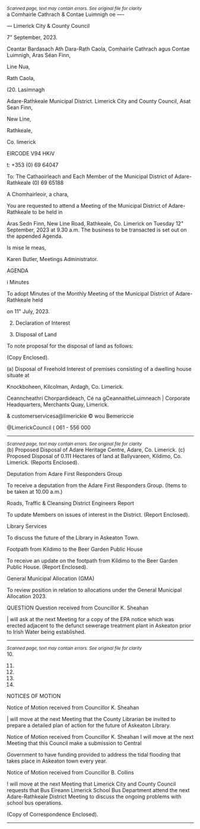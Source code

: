 *<small>Scanned page, text may contain errors. See original file for clarity</small>*  
a Comhairle Cathrach
& Contae Luimnigh
oe —-

— Limerick City
& County Council

7" September, 2023.

Ceantar Bardasach Ath Dara-Rath Caola,
Comhairle Cathrach agus Contae Luimnigh,
Aras Séan Finn,

Line Nua,

Rath Caola,

(20. Lasimnagh

Adare-Rathkeale Municipal District.
Limerick City and County Council,
Asat Sean Finn,

New Line,

Rathkeale,

Co. limerick

EIRCODE V94 HKiV

t: +353 (0) 69 64047

To: The Cathaoirleach and Each Member of the Municipal District of Adare-Rathkeale (0) 69 65188

A Chomhairleoir, a chara,

You are requested to attend a Meeting of the Municipal District of Adare-Rathkeale to be held in

Aras Sedn Finn, New Line Road, Rathkeale, Co. Limerick on Tuesday 12" September, 2023 at 9.30
a.m. The business to be transacted is set out on the appended Agenda.

Is mise le meas,

Karen Butler,
Meetings Administrator.

AGENDA

i Minutes

To adopt Minutes of the Monthly Meeting of the Municipal District of Adare-Rathkeale held

on 11" July, 2023.

2. Declaration of Interest

3. Disposal of Land

To note proposal for the disposal of land as follows:

(Copy Enclosed).

(a) Disposal of Freehold Interest of premises consisting of a dwelling house situate at

Knockboheen, Kilcolman, Ardagh, Co. Limerick.

Ceanncheathri Chorpardideach, Cé na gCeannaitheLuimneach |
Corporate Headquarters, Merchants Quay, Limerick.

& customerservicesa@limerickie
© wou Bemericcie

@LimerickCouncil
( 061 - 556 000

---
*<small>Scanned page, text may contain errors. See original file for clarity</small>*  
(b) Proposed Disposal of Adare Heritage Centre, Adare, Co. Limerick.
(c) Proposed Disposal of 0.111 Hectares of land at Ballyvareen, Kildimo, Co. Limerick.
(Reports Enclosed).

Deputation from Adare First Responders Group

To receive a deputation from the Adare First Responders Group.
(Items to be taken at 10.00 a.m.)

Roads, Traffic & Cleansing
District Engineers Report

To update Members on issues of interest in the District.
(Report Enclosed).

Library Services

To discuss the future of the Library in Askeaton Town.

Footpath from Kildimo to the Beer Garden Public House

To receive an update on the footpath from Kildimo to the Beer Garden Public House.
(Report Enclosed).

General Municipal Allocation (GMA)

To review position in relation to allocations under the General Municipal Allocation 2023.

QUESTION
Question received from Councillor K. Sheahan

| will ask at the next Meeting for a copy of the EPA notice which was erected adjacent to
the defunct sewerage treatment plant in Askeaton prior to Irish Water being established.

---
*<small>Scanned page, text may contain errors. See original file for clarity</small>*  
10.

11.

12.

13.

14.

NOTICES OF MOTION

Notice of Motion received from Councillor K. Sheahan

| will move at the next Meeting that the County Librarian be invited to prepare a detailed
plan of action for the future of Askeaton Library.

Notice of Motion received from Councillor K. Sheahan
I will move at the next Meeting that this Council make a submission to Central

Government to have funding provided to address the tidal flooding that takes place in
Askeaton town every year.

Notice of Motion received from Councillor B. Collins

! will move at the next Meeting that Limerick City and County Council requests that Bus
Eireann Limerick School Bus Department attend the next Adare-Rathkeale District Meeting
to discuss the ongoing problems with school bus operations.

(Copy of Correspondence Enclosed).

---
